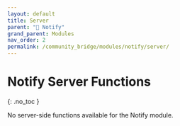 ```yaml
---
layout: default
title: Server
parent: "🔔 Notify"
grand_parent: Modules
nav_order: 2
permalink: /community_bridge/modules/notify/server/
---
```


# Notify Server Functions
{: .no_toc }

No server-side functions available for the Notify module.